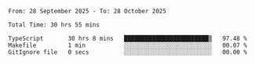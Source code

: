 <!--START_SECTION:waka-->

```abap
From: 28 September 2025 - To: 28 October 2025

Total Time: 30 hrs 55 mins

TypeScript       30 hrs 8 mins   ████████████████████████▒   97.48 %
Makefile         1 min           ░░░░░░░░░░░░░░░░░░░░░░░░░   00.07 %
GitIgnore file   0 secs          ░░░░░░░░░░░░░░░░░░░░░░░░░   00.00 %
```

<!--END_SECTION:waka-->
